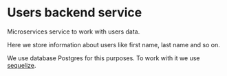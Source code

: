 # Users backend service

Microservices service to work with users data.

Here we store information about users like first name, last name and so on.

We use database Postgres for this purposes. To work with it we use [sequelize](https://sequelize.org/).
